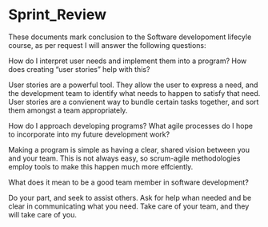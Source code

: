 # Sprint_Review

These documents mark conclusion to the Software developoment lifecyle course, as per request I will answer the following questions:

How do I interpret user needs and implement them into a program? How does creating “user stories” help with this?

User stories are a powerful tool. They allow the user to express a need, and the development team to identify what needs to happen to satisfy that need. User stories are a convienent way to bundle certain tasks together, and sort them amongst a team appropriately.

How do I approach developing programs? What agile processes do I hope to incorporate into my future development work?

Making a program is simple as having a clear, shared vision between you and your team. This is not always easy, so scrum-agile methodologies employ tools to make this happen much more effciently. 

What does it mean to be a good team member in software development?

Do your part, and seek to assist others. Ask for help whan needed and be clear in communicating what you need. Take care of your team, and they will take care of you.
